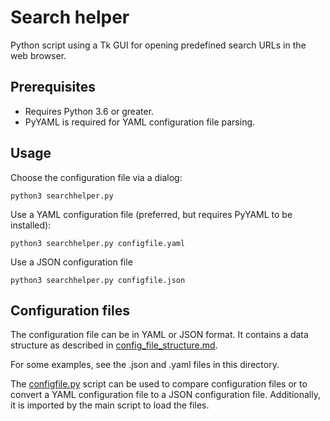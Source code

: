 # Search helper

Python script using a Tk GUI for opening predefined search URLs in the web browser.

## Prerequisites

* Requires Python 3.6 or greater.
* PyYAML is required for YAML configuration file parsing.

## Usage

Choose the configuration file via a dialog:
```
python3 searchhelper.py
```

Use a YAML configuration file (preferred, but requires PyYAML to be installed):
```
python3 searchhelper.py configfile.yaml
```

Use a JSON configuration file
```
python3 searchhelper.py configfile.json
```

## Configuration files

The configuration file can be in YAML or JSON format.
It contains a data structure as described in
[config\_file\_structure.md](./config_file_structure.md).

For some examples, see the .json and .yaml files in this directory.

The [configfile.py](./configfile.py) script can be used to compare configuration files
or to convert a YAML configuration file to a JSON configuration file.
Additionally, it is imported by the main script to load the files.

